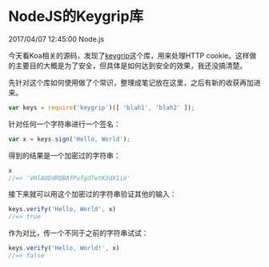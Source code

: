 # NodeJS的Keygrip库
2017/04/07 12:45:00
Node.js


今天看Koa相关的源码，发现了[keygrip][keygrip-github]这个库，用来处理HTTP cookie。这样做的主要目的大概是为了安全，但具体是如何达到安全的效果，我还没搞清楚。

先针对这个库如何使用做了个常识，整理成笔记放在这里，之后有新的收获再加进来。

```js
var keys = require('keygrip')([ 'blah1', 'blah2' ]);
```

针对任何一个字符串进行一个签名：
```js
var x = keys.sign('Hello, World');
```

得到的结果是一个加密过的字符串：
```js
x
//=> 'VHlAODdRQBAfPufgdTwtK3dX1io'
```

接下来就可以用这个加密过的字符串验证其他的输入：
```js
keys.verify('Hello, World', x)
//=> true
```

作为对比，传一个不同于之前的字符串试试：
```js
keys.verify('Hello, World!', x)
//=> false
```

[keygrip-github]: https://github.com/crypto-utils/keygrip
